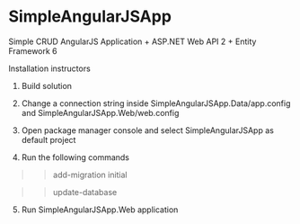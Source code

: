 # SimpleAngularJSApp
Simple CRUD AngularJS Application + ASP.NET Web API 2 + Entity Framework 6

Installation instructors

1. Build solution

2. Change a connection string inside SimpleAngularJSApp.Data/app.config and SimpleAngularJSApp.Web/web.config

3. Open package manager console and select SimpleAngularJSApp as default project

4. Run the following commands
  >> add-migration initial

  >> update-database

5. Run SimpleAngularJSApp.Web application
